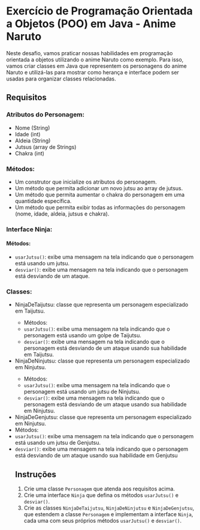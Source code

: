<h1>Exercício de Programação Orientada a Objetos (POO) em Java - Anime Naruto</h1>
<p>Neste desafio, vamos praticar nossas habilidades em programação orientada a objetos utilizando o anime Naruto como exemplo. Para isso, vamos criar classes em Java que representem os personagens do anime Naruto e utilizá-las para mostrar como herança e interface podem ser usadas para organizar classes relacionadas.</p>
<h2>Requisitos</h2>
<h3>Atributos do Personagem:</h3>
<ul>
  <li>Nome (String)</li>
  <li>Idade (int)</li>
  <li>Aldeia (String)</li>
  <li>Jutsus (array de Strings)</li>
  <li>Chakra (int)</li>
</ul>
<h3>Métodos:</h3>
<ul>
  <li>Um construtor que inicialize os atributos do personagem.</li>
  <li>Um método que permita adicionar um novo jutsu ao array de jutsus.</li>
  <li>Um método que permita aumentar o chakra do personagem em uma quantidade específica.</li>
  <li>Um método que permita exibir todas as informações do personagem (nome, idade, aldeia, jutsus e chakra).</li>
</ul>
<h3>Interface Ninja:</h3>
<h4>Métodos:</h4>
<ul>
  <li><code>usarJutsu()</code>: exibe uma mensagem na tela indicando que o personagem está usando um jutsu.</li>
  <li><code>desviar()</code>: exibe uma mensagem na tela indicando que o personagem está desviando de um ataque.</li>
</ul>
<h3>Classes:</h3>
<ul>
  <li>NinjaDeTaijutsu: classe que representa um personagem especializado em Taijutsu.</li>
  <ul>
    <li>Métodos:</li>
    <li><code>usarJutsu()</code>: exibe uma mensagem na tela indicando que o personagem está usando um golpe de Taijutsu.</li>
    <li><code>desviar()</code>: exibe uma mensagem na tela indicando que o personagem está desviando de um ataque usando sua habilidade em Taijutsu.</li>
  </ul>
  <li>NinjaDeNinjutsu: classe que representa um personagem especializado em Ninjutsu.</li>
  <ul>
    <li>Métodos:</li>
    <li><code>usarJutsu()</code>: exibe uma mensagem na tela indicando que o personagem está usando um jutsu de Ninjutsu.</li>
    <li><code>desviar()</code>: exibe uma mensagem na tela indicando que o personagem está desviando de um ataque usando sua habilidade em Ninjutsu.</li>
  </ul>
  <li>NinjaDeGenjutsu: classe que representa um personagem especializado em Ninjutsu.</li>
<li>Métodos:</li>
    <li><code>usarJutsu()</code>: exibe uma mensagem na tela indicando que o personagem está usando um jutsu de Genjutsu.</li>
    <li><code>desviar()</code>: exibe uma mensagem na tela indicando que o personagem está desviando de um ataque usando sua habilidade em Genjutsu</li>
<h2>Instruções</h2>
<ol>
<li>Crie uma classe <code>Personagem</code> que atenda aos requisitos acima.</li>
<li>Crie uma interface <code>Ninja</code> que defina os métodos <code>usarJutsu()</code> e <code>desviar()</code>.</li>
<li>Crie as classes <code>NinjaDeTaijutsu</code>, <code>NinjaDeNinjutsu</code> e <code>NinjaDeGenjutsu</code>, que estendem a classe <code>Personagem</code> e implementam a interface <code>Ninja</code>, cada uma com seus próprios métodos <code>usarJutsu()</code> e <code>desviar()</code>.</li>
</ol>